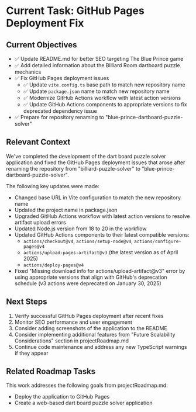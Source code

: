 # Current Task: GitHub Pages Deployment Fix

## Current Objectives
- ✅ Update README.md for better SEO targeting The Blue Prince game
- ✅ Add detailed information about the Billiard Room dartboard puzzle mechanics
- ✅ Fix GitHub Pages deployment issues
  - ✅ Update `vite.config.ts` base path to match new repository name
  - ✅ Update `package.json` name to match new repository name
  - ✅ Modernize GitHub Actions workflow with latest action versions
  - ✅ Update GitHub Actions components to appropriate versions to fix deprecated dependency issue
- ✅ Prepare for repository renaming to "blue-prince-dartboard-puzzle-solver"

## Relevant Context
We've completed the development of the dart board puzzle solver application and fixed the GitHub Pages deployment issues that arose after renaming the repository from "billiard-puzzle-solver" to "blue-prince-dartboard-puzzle-solver".

The following key updates were made:
- Changed base URL in Vite configuration to match the new repository name
- Updated the project name in package.json
- Upgraded GitHub Actions workflow with latest action versions to resolve artifact upload errors
- Updated Node.js version from 18 to 20 in the workflow
- Updated GitHub Actions components to their latest compatible versions:
  - `actions/checkout@v4`, `actions/setup-node@v4`, `actions/configure-pages@v4`
  - `actions/upload-pages-artifact@v3` (the latest version as of April 2025)
  - `actions/deploy-pages@v4`
- Fixed "Missing download info for actions/upload-artifact@v3" error by using appropriate versions that align with GitHub's deprecation schedule (v3 actions were deprecated on January 30, 2025)

## Next Steps
1. Verify successful GitHub Pages deployment after recent fixes
2. Monitor SEO performance and user engagement
3. Consider adding screenshots of the application to the README
4. Consider implementing additional features from "Future Scalability Considerations" section in projectRoadmap.md
5. Continue code maintenance and address any new TypeScript warnings if they appear

## Related Roadmap Tasks
This work addresses the following goals from projectRoadmap.md:
- Deploy the application to GitHub Pages
- Create a web-based dart board puzzle solver application
